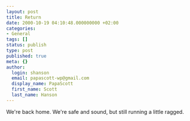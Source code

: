 ```yaml
---
layout: post
title: Return
date: 2000-10-19 04:10:48.000000000 +02:00
categories:
- General
tags: []
status: publish
type: post
published: true
meta: {}
author:
  login: shanson
  email: papascott-wp@gmail.com
  display_name: PapaScott
  first_name: Scott
  last_name: Hanson
---
```

<p>We're back home. We're safe and sound, but still running a little ragged.</p>
